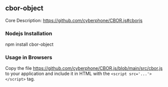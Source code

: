 ## cbor-object
Core Description: https://github.com/cyberphone/CBOR.js#cborjs

### Nodejs Installation
npm install cbor-object

### Usage in Browsers
Copy the file https://github.com/cyberphone/CBOR.js/blob/main/src/cbor.js to your application and include it in HTML with the `<script src='...'></script>` tag.
